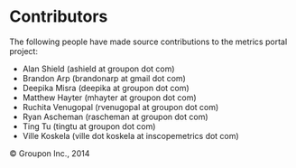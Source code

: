 Contributors
============

The following people have made source contributions to the metrics portal project:

* Alan Shield (ashield at groupon dot com)
* Brandon Arp (brandonarp at gmail dot com)
* Deepika Misra (deepika at groupon dot com)
* Matthew Hayter (mhayter at groupon dot com)
* Ruchita Venugopal (rvenugopal at groupon dot com)
* Ryan Ascheman (rascheman at groupon dot com)
* Ting Tu (tingtu at groupon dot com)
* Ville Koskela (ville dot koskela at inscopemetrics dot com)

&copy; Groupon Inc., 2014
